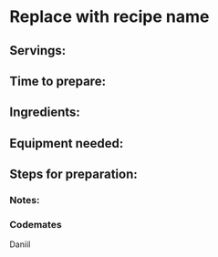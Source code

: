 # Replace with recipe name

## Servings: 

## Time to prepare: 

## Ingredients:


## Equipment needed:


## Steps for preparation:



### Notes:



### Codemates #

Daniil
